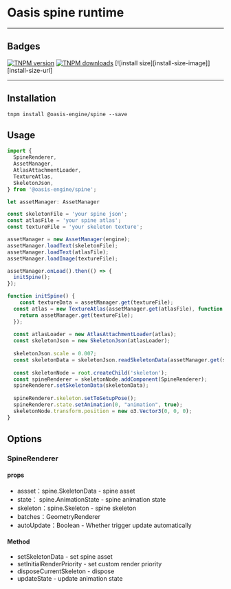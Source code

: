 # Oasis spine runtime

--------------------

## Badges

[![TNPM version][tnpm-image]][tnpm-url]
[![TNPM downloads][tnpm-downloads-image]][tnpm-url]
[![install size][install-size-image]][install-size-url]

[tnpm-image]: https://npm.alibaba-inc.com/badge/v/@oasis-engine/core.svg
[tnpm-url]: https://npm.alibaba-inc.com/package/@oasis-engine/core
[tnpm-downloads-image]: https://npm.alibaba-inc.com/badge/d/@oasis-engine/core.svg

--------------------

## Installation

```
tnpm install @oasis-engine/spine --save
```

## Usage

```typescript
import {
  SpineRenderer,
  AssetManager,
  AtlasAttachmentLoader,
  TextureAtlas,
  SkeletonJson,
} from '@oasis-engine/spine';

let assetManager: AssetManager

const skeletonFile = 'your spine json';
const atlasFile = 'your spine atlas';
const textureFile = 'your skeleton texture';

assetManager = new AssetManager(engine);
assetManager.loadText(skeletonFile);
assetManager.loadText(atlasFile);
assetManager.loadImage(textureFile);

assetManager.onLoad().then(() => {
  initSpine();
});

function initSpine() {
	const textureData = assetManager.get(textureFile);
  const atlas = new TextureAtlas(assetManager.get(atlasFile), function () {
    return assetManager.get(textureFile);
  });
  
  const atlasLoader = new AtlasAttachmentLoader(atlas);
  const skeletonJson = new SkeletonJson(atlasLoader);
  
  skeletonJson.scale = 0.007;
  const skeletonData = skeletonJson.readSkeletonData(assetManager.get(skeletonFile));
  
  const skeletonNode = root.createChild('skeleton');
  const spineRenderer = skeletonNode.addComponent(SpineRenderer);
  spineRenderer.setSkeletonData(skeletonData);
  
  spineRenderer.skeleton.setToSetupPose();
  spineRenderer.state.setAnimation(0, "animation", true);
  skeletonNode.transform.position = new o3.Vector3(0, 0, 0);
}
```

## Options
### SpineRenderer
#### props

- assset：spine.SkeletonData - spine asset
- state： spine.AnimationState - spine animation state
- skeleton：spine.Skeleton - spine skeleton
- batches：GeometryRenderer
- autoUpdate：Boolean - Whether trigger update automatically


#### Method

- setSkeletonData - set spine asset
- setInitialRenderPriority - set custom render priority
- disposeCurrentSkeleton - dispose
- updateState - update animation state

